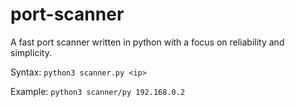 # port-scanner
A fast port scanner written in python with a focus on reliability and simplicity. 


Syntax: `python3 scanner.py <ip>`

Example: `python3 scanner/py 192.168.0.2`
